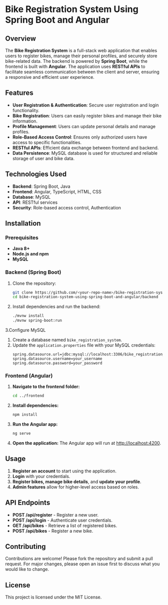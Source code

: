# Bike Registration System Using Spring Boot and Angular

## Overview
The **Bike Registration System** is a full-stack web application that enables users to register bikes, manage their personal profiles, and securely store bike-related data. The backend is powered by **Spring Boot**, while the frontend is built with **Angular**. The application uses **RESTful APIs** to facilitate seamless communication between the client and server, ensuring a responsive and efficient user experience.

## Features
- **User Registration & Authentication**: Secure user registration and login functionality.
- **Bike Registration**: Users can easily register bikes and manage their bike information.
- **Profile Management**: Users can update personal details and manage profiles.
- **Role-Based Access Control**: Ensures only authorized users have access to specific functionalities.
- **RESTful APIs**: Efficient data exchange between frontend and backend.
- **Data Persistence**: MySQL database is used for structured and reliable storage of user and bike data.

## Technologies Used
- **Backend**: Spring Boot, Java
- **Frontend**: Angular, TypeScript, HTML, CSS
- **Database**: MySQL
- **API**: RESTful services
- **Security**: Role-based access control, Authentication

## Installation

### Prerequisites
- **Java 8+**
- **Node.js and npm**
- **MySQL**

### Backend (Spring Boot)

1. Clone the repository:
   ```bash
   git clone https://github.com/<your-repo-name>/bike-registration-system-using-spring-boot-and-angular.git
   cd bike-registration-system-using-spring-boot-and-angular/backend
   ```

2. Install dependencies and run the backend:
   ```bash
   ./mvnw install
   ./mvnw spring-boot:run
   ```

3.Configure MySQL

1. Create a database named `bike_registration_system`.
2. Update the `application.properties` file with your MySQL credentials:
   ```properties
   spring.datasource.url=jdbc:mysql://localhost:3306/bike_registration_system
   spring.datasource.username=your_username
   spring.datasource.password=your_password
   ```

### Frontend (Angular)

1. **Navigate to the frontend folder:**
   ```bash
   cd ../frontend
   ```

2. **Install dependencies:**
    ```bash
    npm install
    ```

3. **Run the Angular app:**
    ```bash
    ng serve
    ```

4. **Open the application:**
    The Angular app will run at [http://localhost:4200](http://localhost:4200).
  
## Usage

1. **Register an account** to start using the application.
2. **Login** with your credentials.
3. **Register bikes, manage bike details**, and **update your profile**.
4. **Admin features** allow for higher-level access based on roles.

## API Endpoints

- **POST /api/register** - Register a new user.
- **POST /api/login** - Authenticate user credentials.
- **GET /api/bikes** - Retrieve a list of registered bikes.
- **POST /api/bikes** - Register a new bike.

## Contributing

Contributions are welcome! Please fork the repository and submit a pull request. For major changes, please open an issue first to discuss what you would like to change.

## License

This project is licensed under the MIT License.

